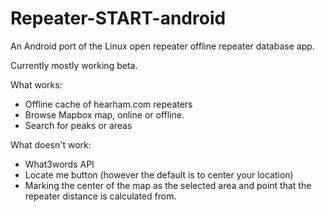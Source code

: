 # Repeater-START-android
An Android port of the Linux open repeater offline repeater database app.

Currently mostly working beta.

What works:
* Offline cache of hearham.com repeaters
* Browse Mapbox map, online or offline.
* Search for peaks or areas

What doesn't work:
* What3words API
* Locate me button (however the default is to center your location)
* Marking the center of the map as the selected area and point that the repeater distance is calculated from.
